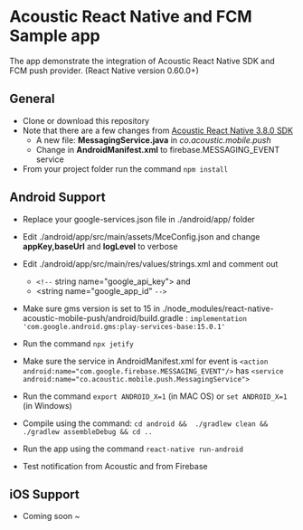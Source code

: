 # Acoustic React Native and FCM Sample app 
The app demonstrate the integration of Acoustic React Native SDK and FCM push provider. (React Native version 0.60.0+)

## General

- Clone or download this repository
- Note that there are a few changes from [Acoustic React Native 3.8.0 SDK](https://github.com/Acoustic-Mobile-Push/React-Native)
  - A new file: **MessagingService.java** in *co.acoustic.mobile.push*
  - Change in **AndroidManifest.xml** to firebase.MESSAGING_EVENT service
- From your project folder run the command `npm install`


## Android Support
- Replace your google-services.json file in ./android/app/ folder
- Edit ./android/app/src/main/assets/MceConfig.json and change **appKey,baseUrl** and **logLevel** to verbose
- Edit ./android/app/src/main/res/values/strings.xml and comment out
  - `<!--` string name="google_api_key">  and
  - <string name="google_app_id" `-->`
- Make sure gms version is set to 15 in   ./node_modules/react-native-acoustic-mobile-push/android/build.gradle :
     `implementation 'com.google.android.gms:play-services-base:15.0.1'`
- Run the command `npx jetify`
- Make sure the service in AndroidManifest.xml for event is
  `<action android:name="com.google.firebase.MESSAGING_EVENT"/>` has
  `<service android:name="co.acoustic.mobile.push.MessagingService">`

- Run the command `export ANDROID_X=1` (in MAC OS) or `set ANDROID_X=1` (in Windows)
- Compile using the command: `cd android &&  ./gradlew clean && ./gradlew assembleDebug && cd ..`
- Run the app using the command `react-native run-android`
- Test notification from Acoustic and from Firebase


## iOS Support
- Coming soon
~                                                                                                                                                                        

